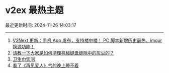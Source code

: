 # v2ex 最热主题

最近更新时间: 2024-11-26 14:03:17

--- 
1. [V2Next 更新：手机 App 发布，支持楼中楼！ PC 脚本新增历史最热、imgur 换源功能！](https://www.v2ex.com/t/1092623) 
2. [请教一下大家是如何清理机械键盘缝隙中的灰尘的？](https://www.v2ex.com/t/1092625) 
3. [卫生巾实测](https://www.v2ex.com/t/1092629) 
4. [看了《再见爱人》气的晚上睡不着](https://www.v2ex.com/t/1092641) 

